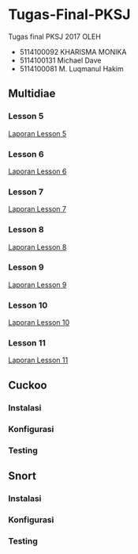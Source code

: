 # Tugas-Final-PKSJ
Tugas final PKSJ 2017
 OLEH 
- 5114100092    KHARISMA MONIKA
- 5114100131    Michael Dave
- 5114100081    M. Luqmanul Hakim

## Multidiae
### Lesson 5
[Laporan Lesson 5](https://github.com/KharismaMonika/Tugas-Final-PKSJ/blob/master/mutillidae_lesson5.md)
### Lesson 6 
[Laporan Lesson 6](https://github.com/KharismaMonika/Tugas-Final-PKSJ/blob/master/mutillidae_lesson6.md)
### Lesson 7
[Laporan Lesson 7](https://github.com/KharismaMonika/Tugas-Final-PKSJ/blob/master/mutillidae_lesson7.md)
### Lesson 8
[Laporan Lesson 8](https://github.com/KharismaMonika/Tugas-Final-PKSJ/blob/master/mutillidae_lesson8.md)
### Lesson 9
[Laporan Lesson 9](https://github.com/KharismaMonika/Tugas-Final-PKSJ/blob/master/mutillidae_lesson9.md)
### Lesson 10
[Laporan Lesson 10](https://github.com/KharismaMonika/Tugas-Final-PKSJ/blob/master/mutillidae_lesson10.md)
### Lesson 11
[Laporan Lesson 11](https://github.com/KharismaMonika/Tugas-Final-PKSJ/blob/master/mutillidae_lesson11.md)

## Cuckoo
### Instalasi
### Konfigurasi
### Testing

## Snort
### Instalasi
### Konfigurasi
### Testing
